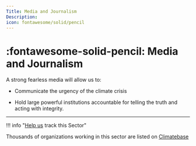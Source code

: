 ```yaml
---
Title: Media and Journalism
Description: 
icon: fontawesome/solid/pencil
---
```


# :fontawesome-solid-pencil: Media and Journalism

A strong fearless media will allow us to:

* Communicate the urgency of the climate crisis

* Hold large powerful institutions accountable for telling the truth and acting with integrity.

---

!!! info "[Help us](../../contribute) track this Sector"

Thousands of organizations working in this sector are listed on [Climatebase](https://climatebase.org/organizations)